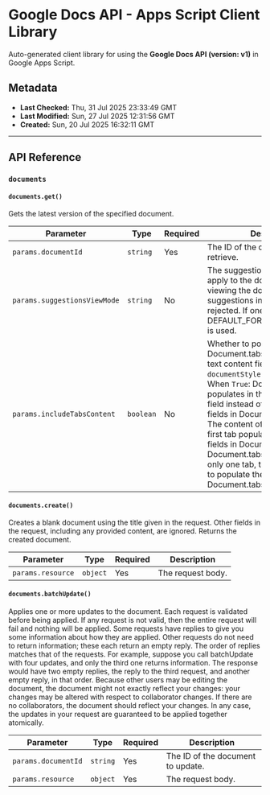 # Google Docs API - Apps Script Client Library

Auto-generated client library for using the **Google Docs API (version: v1)** in Google Apps Script.

## Metadata

- **Last Checked:** Thu, 31 Jul 2025 23:33:49 GMT
- **Last Modified:** Sun, 27 Jul 2025 12:31:56 GMT
- **Created:** Sun, 20 Jul 2025 16:32:11 GMT



---

## API Reference

### `documents`

#### `documents.get()`

Gets the latest version of the specified document.

| Parameter | Type | Required | Description |
|---|---|---|---|
| `params.documentId` | `string` | Yes | The ID of the document to retrieve. |
| `params.suggestionsViewMode` | `string` | No | The suggestions view mode to apply to the document. This allows viewing the document with all suggestions inline, accepted or rejected. If one is not specified, DEFAULT_FOR_CURRENT_ACCESS is used. |
| `params.includeTabsContent` | `boolean` | No | Whether to populate the Document.tabs field instead of the text content fields like `body` and `documentStyle` on Document. - When `True`: Document content populates in the Document.tabs field instead of the text content fields in Document. - When `False`: The content of the document's first tab populates the content fields in Document excluding Document.tabs. If a document has only one tab, then that tab is used to populate the document content. Document.tabs will be empty. |

#### `documents.create()`

Creates a blank document using the title given in the request. Other fields in the request, including any provided content, are ignored. Returns the created document.

| Parameter | Type | Required | Description |
|---|---|---|---|
| `params.resource` | `object` | Yes | The request body. |

#### `documents.batchUpdate()`

Applies one or more updates to the document. Each request is validated before being applied. If any request is not valid, then the entire request will fail and nothing will be applied. Some requests have replies to give you some information about how they are applied. Other requests do not need to return information; these each return an empty reply. The order of replies matches that of the requests. For example, suppose you call batchUpdate with four updates, and only the third one returns information. The response would have two empty replies, the reply to the third request, and another empty reply, in that order. Because other users may be editing the document, the document might not exactly reflect your changes: your changes may be altered with respect to collaborator changes. If there are no collaborators, the document should reflect your changes. In any case, the updates in your request are guaranteed to be applied together atomically.

| Parameter | Type | Required | Description |
|---|---|---|---|
| `params.documentId` | `string` | Yes | The ID of the document to update. |
| `params.resource` | `object` | Yes | The request body. |